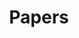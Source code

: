 ---
title: Papers
layout: categories
permalink: /paper/
taxonomy: papers
show_excerpts: true
paginate: true
entries_layout: list
---
